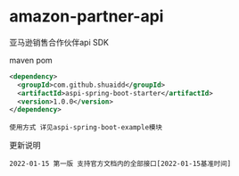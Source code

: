 # amazon-partner-api
亚马逊销售合作伙伴api SDK

maven pom
```xml
<dependency>
  <groupId>com.github.shuaidd</groupId>
  <artifactId>aspi-spring-boot-starter</artifactId>
  <version>1.0.0</version>
</dependency>
```
```
使用方式 详见aspi-spring-boot-example模块
```

更新说明
``` 
2022-01-15 第一版 支持官方文档内的全部接口[2022-01-15基准时间]
```
